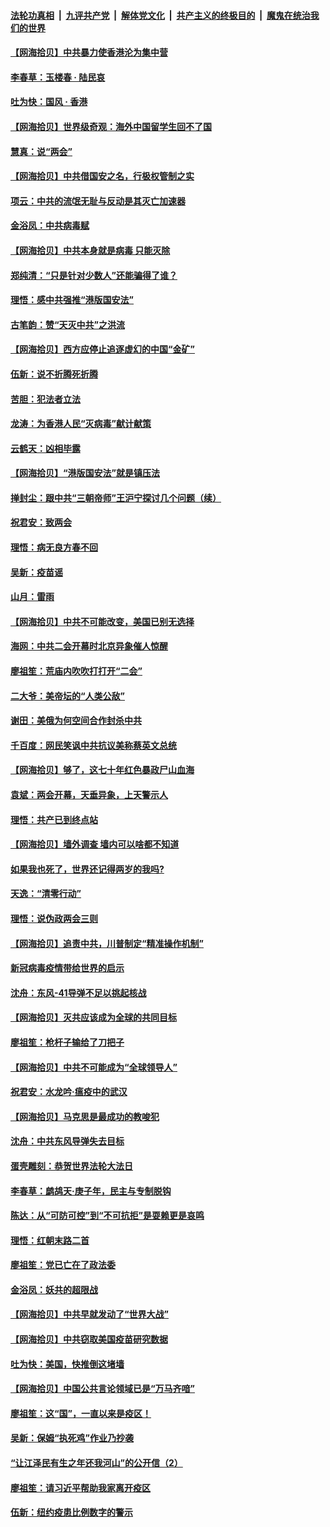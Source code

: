 ####  [法轮功真相](../../../../basic/blob/master/README.md?t=05300331) &nbsp;|&nbsp; [九评共产党](../../../../9ping.md/blob/master/README.md?t=05300331) &nbsp;|&nbsp; [解体党文化](../../../../jtdwh.md/blob/master/README.md?t=05300331)  &nbsp;|&nbsp; [共产主义的终极目的](../../../../gczydzjmd.md/blob/master/README.md?t=05300331) &nbsp;|&nbsp; [魔鬼在统治我们的世界](../../../../mgztzwmdsj.md/blob/master/README.md?t=05300331) 

#### [【网海拾贝】中共暴力使香港沦为集中营](../pages/nsc993/n12144854.md?t=05300331) 

#### [李春草：玉楼春 · 陆民哀](../pages/nsc993/n12144740.md?t=05300331) 

#### [吐为快：国风 · 香港](../pages/nsc993/n12144727.md?t=05300331) 

#### [【网海拾贝】世界级奇观：海外中国留学生回不了国](../pages/nsc993/n12142481.md?t=05300331) 

#### [慧真：说“两会”](../pages/nsc993/n12142285.md?t=05300331) 

#### [【网海拾贝】中共借国安之名，行极权管制之实](../pages/nsc993/n12139600.md?t=05300331) 

#### [项云：中共的流氓无耻与反动是其灭亡加速器](../pages/nsc993/n12139284.md?t=05300331) 

#### [金浴凤：中共病毒赋](../pages/nsc993/n12139268.md?t=05300331) 

#### [【网海拾贝】中共本身就是病毒 只能灭除](../pages/nsc993/n12136391.md?t=05300331) 

#### [郑纯清：“只是针对少数人”还能骗得了谁？](../pages/nsc993/n12136331.md?t=05300331) 

#### [理悟：感中共强推“港版国安法”](../pages/nsc993/n12136307.md?t=05300331) 

#### [古笔韵：赞“天灭中共”之洪流](../pages/nsc993/n12134062.md?t=05300331) 

#### [【网海拾贝】西方应停止追逐虚幻的中国“金矿”](../pages/nsc993/n12134043.md?t=05300331) 

#### [伍新：说不折腾死折腾](../pages/nsc993/n12133833.md?t=05300331) 

#### [苦胆：犯法者立法](../pages/nsc993/n12133821.md?t=05300331) 

#### [龙涛：为香港人民“灭病毒”献计献策](../pages/nsc993/n12133809.md?t=05300331) 

#### [云鹤天：凶相毕露](../pages/nsc993/n12133806.md?t=05300331) 

#### [【网海拾贝】“港版国安法”就是镇压法](../pages/nsc993/n12132243.md?t=05300331) 

#### [掸封尘：跟中共“三朝帝师”王沪宁探讨几个问题（续）](../pages/nsc993/n12132104.md?t=05300331) 

#### [祝君安：致两会](../pages/nsc993/n12132089.md?t=05300331) 

#### [理悟：病无良方春不回](../pages/nsc993/n12132054.md?t=05300331) 

#### [吴新：疫苗谣](../pages/nsc993/n12132020.md?t=05300331) 

#### [山月：雷雨](../pages/nsc993/n12132012.md?t=05300331) 

#### [【网海拾贝】中共不可能改变，美国已别无选择](../pages/nsc993/n12131124.md?t=05300331) 

#### [海网：中共二会开幕时北京异象催人惊醒](../pages/nsc993/n12131111.md?t=05300331) 

#### [廖祖笙：荒庙内吹吹打打开“二会”](../pages/nsc993/n12131025.md?t=05300331) 

#### [二大爷：美帝坛的“人类公敌”](../pages/nsc993/n12130961.md?t=05300331) 

#### [谢田：美俄为何空间合作封杀中共](../pages/nsc993/n12130160.md?t=05300331) 

#### [千百度：网民笑讽中共抗议美称蔡英文总统](../pages/nsc993/n12128155.md?t=05300331) 

#### [【网海拾贝】够了，这七十年红色暴政尸山血海](../pages/nsc993/n12128114.md?t=05300331) 

#### [袁斌：两会开幕，天垂异象，上天警示人](../pages/nsc993/n12128054.md?t=05300331) 

#### [理悟：共产已到终点站](../pages/nsc993/n12127167.md?t=05300331) 

#### [【网海拾贝】墙外调查 墙内可以啥都不知道](../pages/nsc993/n12125153.md?t=05300331) 

#### [如果我也死了，世界还记得两岁的我吗?](../pages/nsc993/n12123987.md?t=05300331) 

#### [天逸：“清零行动”](../pages/nsc993/n12123444.md?t=05300331) 

#### [理悟：说伪政两会三则](../pages/nsc993/n12123306.md?t=05300331) 

#### [【网海拾贝】追责中共，川普制定“精准操作机制”](../pages/nsc993/n12122811.md?t=05300331) 

#### [新冠病毒疫情带给世界的启示](../pages/nsc993/n12120303.md?t=05300331) 

#### [沈舟：东风-41导弹不足以挑起核战](../pages/nsc993/n12120182.md?t=05300331) 

#### [【网海拾贝】灭共应该成为全球的共同目标](../pages/nsc993/n12119615.md?t=05300331) 

#### [廖祖笙：枪杆子输给了刀把子](../pages/nsc993/n12117067.md?t=05300331) 

#### [【网海拾贝】中共不可能成为“全球领导人”](../pages/nsc993/n12117034.md?t=05300331) 

#### [祝君安：水龙吟·瘟疫中的武汉](../pages/nsc993/n12116767.md?t=05300331) 

#### [【网海拾贝】马克思是最成功的教唆犯](../pages/nsc993/n12115907.md?t=05300331) 

#### [沈舟：中共东风导弹失去目标](../pages/nsc993/n12115779.md?t=05300331) 

#### [蛋壳雕刻：恭贺世界法轮大法日](../pages/nsc993/n12115661.md?t=05300331) 

#### [李春草：鹧鸪天·庚子年，民主与专制脱钩](../pages/nsc993/n12115476.md?t=05300331) 

#### [陈达：从“可防可控”到“不可抗拒”是耍赖更是哀鸣](../pages/nsc993/n12115297.md?t=05300331) 

#### [理悟：红朝末路二首](../pages/nsc993/n12115161.md?t=05300331) 

#### [廖祖笙：党已亡在了政法委](../pages/nsc993/n12113771.md?t=05300331) 

#### [金浴凤：妖共的超限战](../pages/nsc993/n12113504.md?t=05300331) 

#### [【网海拾贝】中共早就发动了“世界大战”](../pages/nsc993/n12113343.md?t=05300331) 

#### [【网海拾贝】中共窃取美国疫苗研究数据](../pages/nsc993/n12110710.md?t=05300331) 

#### [吐为快：美国，快推倒这堵墙](../pages/nsc993/n12110410.md?t=05300331) 

#### [【网海拾贝】中国公共言论领域已是“万马齐喑”](../pages/nsc993/n12107477.md?t=05300331) 

#### [廖祖笙：这“国”，一直以来是疫区！](../pages/nsc993/n12107168.md?t=05300331) 

#### [吴新：保姆“执死鸡”作业乃抄袭](../pages/nsc993/n12107077.md?t=05300331) 

#### [“让江泽民有生之年还我河山”的公开信（2）](../pages/nsc993/n12106225.md?t=05300331) 

#### [廖祖笙：请习近平帮助我家离开疫区](../pages/nsc993/n12104927.md?t=05300331) 

#### [伍新：纽约疫患比例数字的警示](../pages/nsc993/n12104879.md?t=05300331) 


